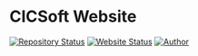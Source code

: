 # CICSoft Website

[![Repository Status](https://img.shields.io/badge/Repository%20Status-In%20Development-blue.svg)](https://github.com/umass-cicsoft/umass-cicsoft.github.io)
[![Website Status](https://img.shields.io/badge/Website%20Status-Online-dark%20green)](https://umass-cicsoft.github.io/)
[![Author](https://img.shields.io/badge/Author-UMass%20CICSoft%20Website%20Team-red.svg)](https://github.com/orgs/umass-cicsoft/teams/website-team)

